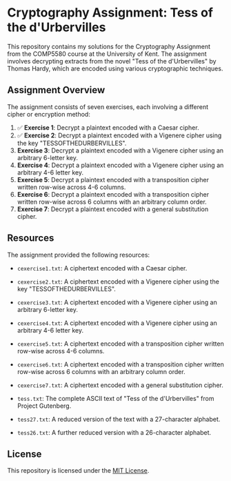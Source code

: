 # Cryptography Assignment: Tess of the d'Urbervilles

This repository contains my solutions for the Cryptography Assignment from the COMP5580 course at the University of Kent. The assignment involves decrypting extracts from the novel "Tess of the d'Urbervilles" by Thomas Hardy, which are encoded using various cryptographic techniques.

## Assignment Overview

The assignment consists of seven exercises, each involving a different cipher or encryption method:

1. ✅ **Exercise 1**: Decrypt a plaintext encoded with a Caesar cipher.
2. ✅ **Exercise 2**: Decrypt a plaintext encoded with a Vigenere cipher using the key "TESSOFTHEDURBERVILLES".
3. **Exercise 3**: Decrypt a plaintext encoded with a Vigenere cipher using an arbitrary 6-letter key.
4. **Exercise 4**: Decrypt a plaintext encoded with a Vigenere cipher using an arbitrary 4-6 letter key.
5. **Exercise 5**: Decrypt a plaintext encoded with a transposition cipher written row-wise across 4-6 columns.
6. **Exercise 6**: Decrypt a plaintext encoded with a transposition cipher written row-wise across 6 columns with an arbitrary column order.
7. **Exercise 7**: Decrypt a plaintext encoded with a general substitution cipher.

## Resources

The assignment provided the following resources:

- `cexercise1.txt`: A ciphertext encoded with a Caesar cipher.
- `cexercise2.txt`: A ciphertext encoded with a Vigenere cipher using the key "TESSOFTHEDURBERVILLES".
- `cexercise3.txt`: A ciphertext encoded with a Vigenere cipher using an arbitrary 6-letter key.
- `cexercise4.txt`: A ciphertext encoded with a Vigenere cipher using an arbitrary 4-6 letter key.
- `cexercise5.txt`: A ciphertext encoded with a transposition cipher written row-wise across 4-6 columns.
- `cexercise6.txt`: A ciphertext encoded with a transposition cipher written row-wise across 6 columns with an arbitrary column order.
- `cexercise7.txt`: A ciphertext encoded with a general substitution cipher.

- `tess.txt`: The complete ASCII text of "Tess of the d'Urbervilles" from Project Gutenberg.
- `tess27.txt`: A reduced version of the text with a 27-character alphabet.
- `tess26.txt`: A further reduced version with a 26-character alphabet.

## License

This repository is licensed under the [MIT License](LICENSE).